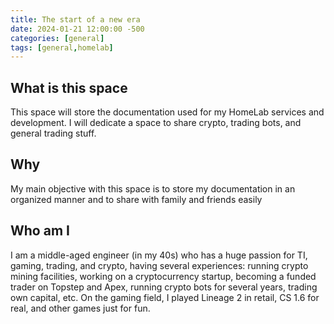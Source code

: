 ```yaml
---
title: The start of a new era 
date: 2024-01-21 12:00:00 -500 
categories: [general]
tags: [general,homelab]
---
```


## What is this space
This space will store the documentation used for my HomeLab services and development. I will dedicate a space to share crypto, trading bots, and general trading stuff.

## Why
My main objective with this space is to store my documentation in an organized manner and to share with family and friends easily

## Who am I
I am a middle-aged engineer (in my 40s) who has a huge passion for TI, gaming, trading, and crypto, having several experiences: running crypto mining facilities, working on a cryptocurrency startup, becoming a funded trader on Topstep and Apex, running crypto bots for several years, trading own capital, etc. On the gaming field, I played Lineage 2 in retail, CS 1.6 for real, and other games just for fun.
